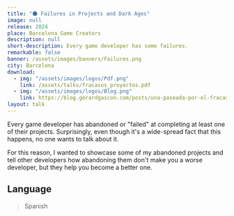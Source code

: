 ```yaml
---
title: "🌑 Failures in Projects and Dark Ages"
image: null
release: 2024
place: Barcelona Game Creators
description: null
short-description: Every game developer has some failures.
remarkable: false
banner: /assets/images/banners/Failures.png
city: Barcelona
download:
  - img: "/assets/images/logos/Pdf.png"
    link: /assets/talks/fracasos_proyectos.pdf
  - img: "/assets/images/logos/Blog.png"
    link: https://blog.gerardgascon.com/posts/una-paseada-por-el-fracaso/
layout: talk
---
```


Every game developer has abandoned or "failed" at completing at least one of their projects. Surprisingly, even though it's a wide-spread fact that this happens, no one wants to talk about it.

For this reason, I wanted to showcase some of my abandoned projects and tell other developers how abandoning them don't make you a worse developer, but they help you become a better one.

## Language

> Spanish
